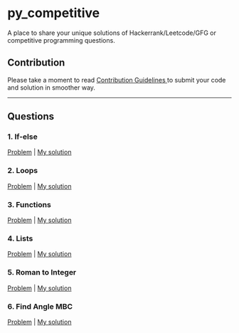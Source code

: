 # py_competitive
A place to share your unique solutions of Hackerrank/Leetcode/GFG or competitive programming questions.

## Contribution 

Please take a moment to read <a href='./CONTRIBUTING.md'> Contribution Guidelines </a> to submit your code and solution in smoother way.

---

## Questions

### 1. If-else 
[Problem](https://www.hackerrank.com/challenges/py-if-else/problem) | <a href='./if_else.py'> My solution </a>

### 2. Loops
[Problem](https://www.hackerrank.com/challenges/python-loops/problem) | <a href='./loops.py'> My solution </a>

### 3. Functions
[Problem](https://www.hackerrank.com/challenges/write-a-function/problem) | <a href='/functions.py'> My solution </a>

### 4. Lists
[Problem](https://www.hackerrank.com/challenges/python-lists/problem) | <a href='/lists.py'> My solution </a>

### 5. Roman to Integer
[Problem](https://leetcode.com/problems/roman-to-integer/) | <a href='/roman_to_integer.py'> My solution </a>

### 6. Find Angle MBC
[Problem](https://www.hackerrank.com/challenges/find-angle/problem) | <a href='/find_angle_MBC.py'> My solution </a>
